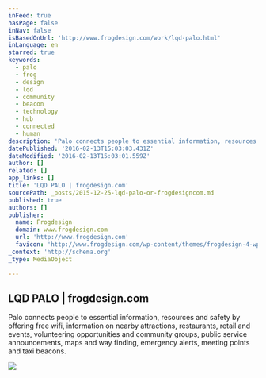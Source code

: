 ```yaml
---
inFeed: true
hasPage: false
inNav: false
isBasedOnUrl: 'http://www.frogdesign.com/work/lqd-palo.html'
inLanguage: en
starred: true
keywords:
  - palo
  - frog
  - design
  - lqd
  - community
  - beacon
  - technology
  - hub
  - connected
  - human
description: 'Palo connects people to essential information, resources and safety by offering free wifi, information on nearby attractions, restaurants, retail and events, volunteering opportunities and community groups, public service announcements, maps and way finding, emergency alerts, meeting points and taxi beacons.'
datePublished: '2016-02-13T15:03:03.431Z'
dateModified: '2016-02-13T15:03:01.559Z'
author: []
related: []
app_links: []
title: 'LQD PALO | frogdesign.com'
sourcePath: _posts/2015-12-25-lqd-palo-or-frogdesigncom.md
published: true
authors: []
publisher:
  name: Frogdesign
  domain: www.frogdesign.com
  url: 'http://www.frogdesign.com'
  favicon: 'http://www.frogdesign.com/wp-content/themes/frogdesign-4-wp-theme/image/favicon.ico'
_context: 'http://schema.org'
_type: MediaObject

---
```

<article style=""><h1>LQD PALO | frogdesign.com</h1><p>Palo connects people to essential information, resources and safety by offering free wifi, information on nearby attractions, restaurants, retail and events, volunteering opportunities and community groups, public service announcements, maps and way finding, emergency alerts, meeting points and taxi beacons.</p><img src="https://s3-us-west-2.amazonaws.com/the-grid-img/p/b49c0c8666acf193e53710e470721a525fff97d3.jpg" /></article>